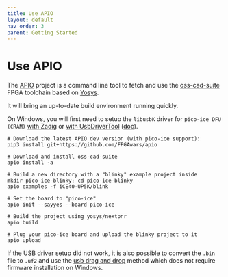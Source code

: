 ```yaml
---
title: Use APIO
layout: default
nav_order: 3
parent: Getting Started
---
```


# Use APIO

The [APIO](https://github.com/FPGAwars/apio) project is a command line tool to fetch and use
the [oss-cad-suite](https://github.com/YosysHQ/oss-cad-suite-build) FPGA toolchain based
on [Yosys](https://github.com/YosysHQ/).

It will bring an up-to-date build environment running quickly.

On Windows, you will first need to setup the `libusbK` driver for `pico-ice DFU (CRAM)`
[with Zadig](https://zadig.akeo.ie/) or [with UsbDriverTool](https://visualgdb.com/UsbDriverTool/)
([doc](https://github.com/FPGAwars/apio/wiki/Quick-start)).

```
# Download the latest APIO dev version (with pico-ice support):
pip3 install git+https://github.com/FPGAwars/apio

# Download and install oss-cad-suite
apio install -a

# Build a new directory with a "blinky" example project inside
mkdir pico-ice-blinky; cd pico-ice-blinky
apio examples -f iCE40-UP5K/blink

# Set the board to "pico-ice"
apio init --sayyes --board pico-ice

# Build the project using yosys/nextpnr
apio build

# Plug your pico-ice board and upload the blinky project to it
apio upload
```

If the USB driver setup did not work, it is also possible to convert the `.bin` file to `.uf2` and use
the [usb drag and drop](https://pico-ice.tinyvision.ai/programming_the_fpga.html#using-a-drag-drop-or-file-copy-scheme)
method which does not require firmware installation on Windows.
